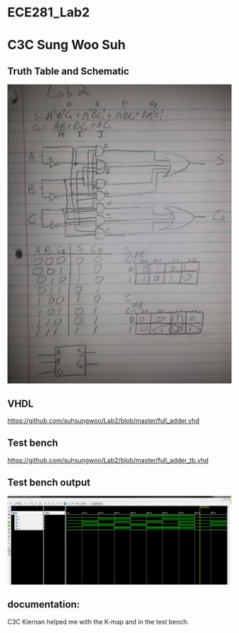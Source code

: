 ECE281_Lab2
==========
# C3C Sung Woo Suh

## Truth Table and Schematic

![Schematics](Schematics.jpg)

## VHDL
https://github.com/suhsungwoo/Lab2/blob/master/full_adder.vhd

## Test bench
 https://github.com/suhsungwoo/Lab2/blob/master/full_adder_tb.vhd
 
## Test bench output

![Prelab_Screenshot_2](Prelab_Screenshot_2.JPG)

## documentation:
C3C Kiernan helped me with the K-map and in the test bench.

